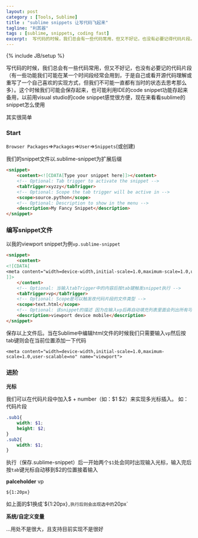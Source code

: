 ```yaml
---
layout: post
category : [Tools, Sublime]
title : "sublime snippets 让写代码飞起来"
tagline: "利其器"
tags : [sublime, snippets, coding fast]
excerpt:  写代码的时候，我们总会有一些代码常用，但又不好记，也没有必要记得代码片段。这个时候我们可能会保存起来，也可能利用IDE的code snippet功能存起来备用，现在来看看sublime的snippet使用
---
```

{% include JB/setup %}

写代码的时候，我们总会有一些代码常用，但又不好记，也没有必要记的代码片段（有一些功能我们可能在某一个时间段经常会用到，于是自己或看开源代码理解或重写了一个自己喜欢的实现方式，但我们不可能一直都有当时的状态去思考那么多）。这个时候我们可能会保存起来，也可能利用IDE的code snippet功能存起来备用，以前用visual studio的code snippet感觉很方便，现在来看看sublime的snippet怎么使用

其实很简单

### Start

`Browser Packages`=>`Packages`=>`User`=>`Snippets`(或创建)

我们的snippet文件以.sublime-snippet为扩展后缀

```html
<snippet>
    <content><![CDATA[Type your snippet here]]></content>
    <!-- Optional: Tab trigger to activate the snippet -->
    <tabTrigger>xyzzy</tabTrigger>
    <!-- Optional: Scope the tab trigger will be active in -->
    <scope>source.python</scope>
    <!-- Optional: Description to show in the menu -->
    <description>My Fancy Snippet</description>
</snippet>
```

### 编写snippet文件

以我的viewport snippet为例`vp.sublime-snippet`

```html
<snippet>
    <content>
<![CDATA[
<meta content="width=device-width,initial-scale=1.0,maximum-scale=1.0,user-scalable=no" name="viewport">
]]>
    </content>
    <!-- Optional: 当输入tabTrigger中的内容后按tab键触发snippet执行 -->
    <tabTrigger>vp</tabTrigger>
    <!-- Optional: Scope是可以触发改代码片段的文件类型 -->
    <scope>text.html</scope>
    <!-- Optional: 该snippet的描述 因为在输入vp后再自动填充列表里面会列出所有可能的单词或 -->
    <description>viewport device mobile</description>
</snippet>
```

保存以上文件后。当在Sublime中编辑html文件的时候我们只需要输入`vp`然后按tab键则会在当前位置添加一下代码

```
<meta content="width=device-width,initial-scale=1.0,maximum-scale=1.0,user-scalable=no" name="viewport">
```

### 进阶

**光标**

我们可以在代码片段中加入$ + number（如：$1 $2）来实现多光标插入。 如：代码片段

```scss
.sub1{
    width: $1;
    height: $2;
}
.sub2{
    width: $1;
}
```

执行（保存.sublime-snippet）后一开始两个`$1`处会同时出现输入光标，输入完后按`tab`键光标自动移到$2的位置接着输入

**palceholder**
vp
```
${1:20px}
```

如上面的$1换成`${1:20px}`,执行后则会出现选中的`20px`

**系统/自定义变量**

...用处不是很大，且支持目前实现不是很好

